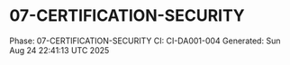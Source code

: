 # 07-CERTIFICATION-SECURITY
Phase: 07-CERTIFICATION-SECURITY
CI: CI-DA001-004
Generated: Sun Aug 24 22:41:13 UTC 2025
